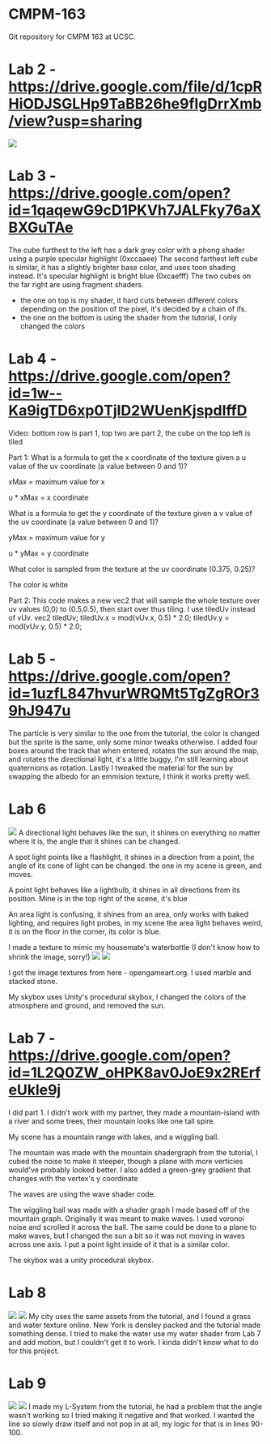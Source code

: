 # CMPM-163
Git repository for CMPM 163 at UCSC.


# Lab 2 - https://drive.google.com/file/d/1cpRHiODJSGLHp9TaBB26he9fIgDrrXmb/view?usp=sharing

![](images/Offering.PNG)

# Lab 3 - https://drive.google.com/open?id=1qaqewG9cD1PKVh7JALFky76aXBXGuTAe
The cube furthest to the left has a dark grey color with a phong shader using a purple specular highlight (0xccaaee)
The second farthest left cube is similar, it has a slightly brighter base color, and uses toon shading instead. It's specular highlight is bright blue (0xcaefff)
The two cubes on the far right are using fragment shaders.
  - the one on top is my shader, it hard cuts between different colors depending on the position of the pixel, it's decided by a chain of ifs.
  - the one on the bottom is using the shader from the tutorial, I only changed the colors

# Lab 4 - https://drive.google.com/open?id=1w--Ka9igTD6xp0TjlD2WUenKjspdIffD

Video: bottom row is part 1, top two are part 2, the cube on the top left is tiled

Part 1:
  What is a formula to get the x coordinate of the texture given a u value of the uv coordinate (a value between 0 and 1)?
  
  xMax = maximum value for x
  
  u * xMax = x coordinate
  
  What is a formula to get the y coordinate of the texture given a v value of the uv coordinate (a value between 0 and 1)?
  
  yMax = maximum value for y
  
  u * yMax = y coordinate
  
  What color is sampled from the texture at the uv coordinate (0.375, 0.25)?
  
  The color is white

Part 2:
This code makes a new vec2 that will sample the whole texture over uv values (0,0) to (0.5,0.5), then start over thus tiling. I use tiledUv instead of vUv.
vec2 tiledUv;
	tiledUv.x = mod(vUv.x, 0.5) * 2.0;
	tiledUv.y = mod(vUv.y, 0.5) * 2.0;
	
# Lab 5 - https://drive.google.com/open?id=1uzfL847hvurWRQMt5TgZgROr39hJ947u
The particle is very similar to the one from the tutorial, the color is changed but the sprite is the same, only some minor tweaks otherwise. I added four boxes around the track that when entered, rotates the sun around the map, and rotates the directional light, it's a little buggy, I'm still learning about quaternions as rotation. Lastly I tweaked the material for the sun by swapping the albedo for an emmision texture, I think it works pretty well.

# Lab 6 
![](images/Lab6Scene.PNG)
A directional light behaves like the sun, it shines on everything no matter where it is, the angle that it shines can be changed.

A spot light points like a flashlight, it shines in a direction from a point, the angle of its cone of light can be changed. the one in my scene is green, and moves.

A point light behaves like a lightbulb, it shines in all directions from its position. Mine is in the top right of the scene, it's blue

An area light is confusing, it shines from an area, only works with baked lighting, and requires light probes, in my scene the area light behaves weird, it is on the floor in the corner, its color is blue.

I made a texture to mimic my housemate's waterbottle (I don't know how to shrink the image, sorry!) ![](images/Bottle.jpg) ![](images/Lab6Mat.PNG)

I got the image textures from here - opengameart.org. I used marble and stacked stone.

My skybox uses Unity's procedural skybox, I changed the colors of the atmosphere and ground, and removed the sun.

# Lab 7 - https://drive.google.com/open?id=1L2Q0ZW_oHPK8av0JoE9x2RErfeUkle9j
I did part 1. I didn't work with my partner, they made a mountain-island with a river and some trees, their mountain looks like one tall spire.

My scene has a mountain range with lakes, and a wiggling ball.

The mountain was made with the mountain shadergraph from the tutorial, I cubed the noise to make it steeper, though a plane with more verticies would've probably looked better. I also added a green-grey gradient that changes with the vertex's y coordinate

The waves are using the wave shader code.

The wiggling ball was made with a shader graph I made based off of the mountain graph. Originally it was meant to make waves. I used voronoi noise and scrolled it across the ball. The same could be done to a plane to make waves, but I changed the sun a bit so it was not moving in waves across one axis. I put a point light inside of it that is a similar color.

The skybox was a unity procedural skybox.

# Lab 8 
![](images/newyork.jpg) ![](images/MyYork.PNG)
My city uses the same assets from the tutorial, and I found a grass and water texture online. New York is densley packed and the tutorial made something dense. I tried to make the water use my water shader from Lab 7 and add motion, but I couldn't get it to work. I kinda didn't know what to do for this project.

# Lab 9
![](images/L-System.PNG) ![](images/L-SystemTutorial.PNG)
I made my L-System from the tutorial, he had a problem that the angle wasn't working so I tried making it negative and that worked. I wanted the line so slowly draw itself and not pop in at all, my logic for that is in lines 90-100.
